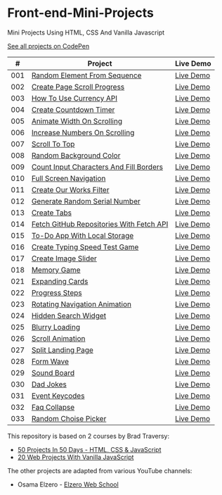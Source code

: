 # Front-end-Mini-Projects
Mini Projects Using HTML, CSS And Vanilla Javascript

[See all projects on CodePen](https://codepen.io/collection/OLepRQ?grid_type=grid)

|  #  | Project                                                                      | Live Demo                                                |
| :-: | ----------------------------------------------------------------------       | -------------------------------------------------------- |
| 001 | [Random Element From Sequence](https://github.com/MajidALILOUCH/Front-end-Mini-Projects/tree/main/001%20-%20Random%20Element%20From%20Sequence) | [Live Demo](https://codepen.io/majid_alilouch/full/ExezpjJ)  |
| 002 | [Create Page Scroll Progress](https://github.com/MajidALILOUCH/Front-end-Mini-Projects/tree/main/002%20-%20Create%20Page%20Scroll%20Progress)   | [Live Demo](https://codepen.io/majid_alilouch/full/VwGOBee)  |
| 003 | [How To Use Currency API](https://github.com/MajidALILOUCH/Front-end-Mini-Projects/tree/main/003%20-%20How%20To%20Use%20Currency%20API)         | [Live Demo](https://codepen.io/majid_alilouch/full/VwGJmoZ)  |
| 004 | [Create Countdown Timer](https://github.com/MajidALILOUCH/Front-end-Mini-Projects/tree/main/004%20-%20Create%20Countdown%20Timer)               | [Live Demo](https://codepen.io/majid_alilouch/full/NWLZbQj)  |
| 005 | [Animate Width On Scrolling](https://github.com/MajidALILOUCH/Front-end-Mini-Projects/tree/main/005%20-%20Animate%20Width%20On%20Scrolling)     | [Live Demo](https://codepen.io/majid_alilouch/full/abagBeX)  |
| 006 | [Increase Numbers On Scrolling](https://github.com/MajidALILOUCH/Front-end-Mini-Projects/tree/main/006%20-%20Increase%20Numbers%20On%20Scrolling)| [Live Demo](https://codepen.io/majid_alilouch/full/poOXRza)  |
| 007 | [Scroll To Top](https://github.com/MajidALILOUCH/Front-end-Mini-Projects/tree/main/007%20-%20Scroll%20To%20Top)                                 | [Live Demo](https://codepen.io/majid_alilouch/full/ExeBZYG)  |
| 008 | [Random Background Color](https://github.com/MajidALILOUCH/Front-end-Mini-Projects/tree/main/008%20-%20Random%20Background%20Color)             | [Live Demo](https://codepen.io/majid_alilouch/full/VwGJPww)  |
| 009 | [Count Input Characters And Fill Borders](https://github.com/MajidALILOUCH/Front-end-Mini-Projects/tree/main/009%20-%20Count%20Input%20Characters%20And%20Fill%20Borders)                                                                                                   | [Live Demo](https://codepen.io/majid_alilouch/full/GRXbrRZ)  |
| 010 | [Full Screen Navigation](https://github.com/MajidALILOUCH/Front-end-Mini-Projects/tree/main/010%20-%20Full%20Screen%20Navigation)               | [Live Demo](https://codepen.io/majid_alilouch/full/KKxjaKZ)  |
| 011 | [Create Our Works Filter](https://github.com/MajidALILOUCH/Front-end-Mini-Projects/tree/main/011%20-%20Create%20Our%20Works%20Filter)           | [Live Demo](https://codepen.io/majid_alilouch/full/xxaogxB)  |
| 012 | [Generate Random Serial Number](https://github.com/MajidALILOUCH/Front-end-Mini-Projects/tree/main/012%20-%20Generate%20Random%20Serial%20Number)| [Live Demo](https://codepen.io/majid_alilouch/full/LYJKxYK)  |
| 013 | [Create Tabs](https://github.com/MajidALILOUCH/Front-end-Mini-Projects/tree/main/013%20-%20Create%20Tabs)                                       | [Live Demo](https://codepen.io/majid_alilouch/full/RwYzKNW)  |
| 014 | [Fetch GitHub Repositories With Fetch API](https://github.com/MajidALILOUCH/Front-end-Mini-Projects/tree/main/014%20-%20Fetch%20GitHub%20Repositories%20With%20Fetch%20API)                                                                                                  | [Live Demo](https://codepen.io/majid_alilouch/full/xxaogbe)  |
| 015 | [To-Do App With Local Storage](https://github.com/MajidALILOUCH/Front-end-Mini-Projects/tree/main/015%20-%20To-Do%20App%20With%20Local%20Storage)| [Live Demo](https://codepen.io/majid_alilouch/full/gOdNgpw)  |
| 016 | [Create Typing Speed Test Game](https://github.com/MajidALILOUCH/Front-end-Mini-Projects/tree/main/016%20-%20Create%20Typing%20Speed%20Test%20Game)| [Live Demo](https://codepen.io/majid_alilouch/full/WNgqRvZ)  |
| 017 | [Create Image Slider](https://github.com/MajidALILOUCH/Front-end-Mini-Projects/tree/main/017%20-%20Create%20Image%20Slider)                     | [Live Demo](https://codepen.io/majid_alilouch/full/MWqMJaX)  |
| 018 | [Memory Game](https://github.com/MajidALILOUCH/Front-end-Mini-Projects/tree/main/018%20-%20Memory%20Game)                                       | [Live Demo](https://codepen.io/majid_alilouch/full/BaqaKqE)  |
| 021 | [Expanding Cards](https://github.com/MajidALILOUCH/Front-end-Mini-Projects/tree/main/021%20-%20Expanding%20Cards)                               | [Live Demo](https://codepen.io/majid_alilouch/full/eYPmdmM)  |
| 022 | [Progress Steps](https://github.com/MajidALILOUCH/Front-end-Mini-Projects/tree/main/022%20-%20Progress%20Steps)                                 | [Live Demo](https://codepen.io/majid_alilouch/full/xxybEGm)  |
| 023 | [Rotating Navigation Animation](https://github.com/MajidALILOUCH/Front-end-Mini-Projects/tree/main/023%20-%20Rotating%20Navigation%20Animation) | [Live Demo](https://codepen.io/majid_alilouch/full/qBJEJEd)  |
| 024 | [Hidden Search Widget](https://github.com/MajidALILOUCH/Front-end-Mini-Projects/tree/main/024%20-%20Hidden%20Search%20Widget)                   | [Live Demo](https://codepen.io/majid_alilouch/full/oNaXPRv)  |
| 025 | [Blurry Loading](https://github.com/MajidALILOUCH/Front-end-Mini-Projects/tree/main/025%20-%20Blurry%20Loading)                                 | [Live Demo](https://codepen.io/majid_alilouch/full/QWZbVRO)  |
| 026 | [Scroll Animation](https://github.com/MajidALILOUCH/Front-end-Mini-Projects/tree/main/026%20-%20Scroll%20Animation)                             | [Live Demo](https://codepen.io/majid_alilouch/full/poxjmrV)  |
| 027 | [Split Landing Page](https://github.com/MajidALILOUCH/Front-end-Mini-Projects/tree/main/027%20-%20Split%20Landing%20Page)                       | [Live Demo](https://codepen.io/majid_alilouch/full/NWOGVww)  |
| 028 | [Form Wave](https://github.com/MajidALILOUCH/Front-end-Mini-Projects/tree/main/028%20-%20Form%20Wave)                                           | [Live Demo](https://codepen.io/majid_alilouch/full/QWZMMdb)  |
| 029 | [Sound Board](https://github.com/MajidALILOUCH/Front-end-Mini-Projects/tree/main/029%20-%20Sound%20Board)                                       | [Live Demo](https://codepen.io/majid_alilouch/full/QWZMMpj)  |
| 030 | [Dad Jokes](https://github.com/MajidALILOUCH/Front-end-Mini-Projects/tree/main/030%20-%20Dad%20Jokes)                                           | [Live Demo](https://codepen.io/majid_alilouch/full/rNqzzym)  |
| 031 | [Event Keycodes](https://github.com/MajidALILOUCH/Front-end-Mini-Projects/tree/main/031%20-%20Event%20Keycodes)                                 | [Live Demo](https://codepen.io/majid_alilouch/full/OJBjjpe)  |
| 032 | [Faq Collapse](https://github.com/MajidALILOUCH/Front-end-Mini-Projects/tree/main/032%20-%20Faq%20Collapse)                                     | [Live Demo](https://codepen.io/majid_alilouch/full/gOBxxxJ)  |
| 033 | [Random Choise Picker](https://github.com/MajidALILOUCH/Front-end-Mini-Projects/tree/main/033%20-%20Random%20Choise%20Picker)                   | [Live Demo](https://codepen.io/majid_alilouch/full/eYPEEGW)  |

This repository is based on 2 courses by Brad Traversy:

- [50 Projects In 50 Days - HTML, CSS & JavaScript](https://www.udemy.com/course/50-projects-50-days/)
- [20 Web Projects With Vanilla JavaScript](https://www.udemy.com/course/web-projects-with-vanilla-javascript/)

The other projects are adapted from various YouTube channels:

- Osama Elzero - [Elzero Web School](https://www.youtube.com/@ElzeroWebSchool)
